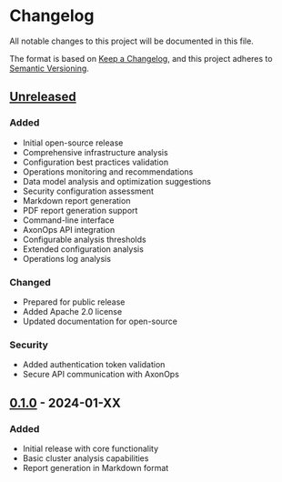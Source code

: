# Changelog

All notable changes to this project will be documented in this file.

The format is based on [Keep a Changelog](https://keepachangelog.com/en/1.0.0/),
and this project adheres to [Semantic Versioning](https://semver.org/spec/v2.0.0.html).

## [Unreleased]

### Added
- Initial open-source release
- Comprehensive infrastructure analysis
- Configuration best practices validation
- Operations monitoring and recommendations
- Data model analysis and optimization suggestions
- Security configuration assessment
- Markdown report generation
- PDF report generation support
- Command-line interface
- AxonOps API integration
- Configurable analysis thresholds
- Extended configuration analysis
- Operations log analysis

### Changed
- Prepared for public release
- Added Apache 2.0 license
- Updated documentation for open-source

### Security
- Added authentication token validation
- Secure API communication with AxonOps

## [0.1.0] - 2024-01-XX

### Added
- Initial release with core functionality
- Basic cluster analysis capabilities
- Report generation in Markdown format

[Unreleased]: https://github.com/axonops/cassandra-analyzer/compare/v0.1.0...HEAD
[0.1.0]: https://github.com/axonops/cassandra-analyzer/releases/tag/v0.1.0